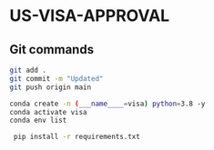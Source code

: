 # US-VISA-APPROVAL

## Git commands 
```bash 
git add . 
git commit -m "Updated"
git push origin main
``` 
``` bash
conda create -n (___name____=visa) python=3.8 -y
conda activate visa
conda env list 
```

```bash 
 pip install -r requirements.txt 
```
